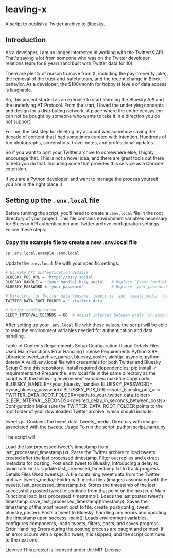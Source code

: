 # leaving-x
A script to publish a Twitter archive to Bluesky.


## Introduction

As a developer, I am no longer interested in working with the Twitter/X API. That's saying a lot from someone who was on the Twitter developer relations team for 8 years (and built with Twitter data for 10). 

There are plenty of reason to move from X, including the pay-to-verify joke, the removal of the trust-and-safety team, and the recent change in Block behavior. As a developer, the $100/month for hobbyist levels of data access is laughable. 

So, this project started as an exercise to start learning the Bluesky API and the underlying AT Protocol. From the start, I loved the underlying concepts and design for a distributing network. A place where the entire ecosystem can not be bought by someone who wants to take it in a direction you do not support. 

For me, the last step for deleting my account was somehow saving the decade of content that I had sometimes curated with intention. Hundreds of fun photographs, screenshots, travel notes, and professional updates. 

So if you want to port your Twitter archive to somewhere else, I highly encourage that. This is not a novel idea, and there are great tools out there to help you do that. Including some that provides this service as a Chrome extension. 

If you are a Python developer, and want to manage the process yourself, you are in the right place ;) 



## Setting up the `.env.local` file

Before running the script, you’ll need to create a `.env.local` file in the root directory of your project. This file contains environment variables necessary for Bluesky API authentication and Twitter archive configuration settings. Follow these steps:

### Copy the example file to create a new .env.local file
```bash
cp .env.local.example .env.local
```

Update the `.env.local` file with your specific settings:


```bash
# Bluesky API authentication details
BLUESKY_PDS_URL = 'https://bsky.social'
BLUESKY_HANDLE = '{your_handle}.bsky.social'  # Replace `{your_handle}` with your actual Bluesky handle
BLUESKY_PASSWORD = 'your_password'            # Replace `your_password` with your Bluesky password

# Directory for Twitter data (ensure `tweets.js` and `tweets_media` folder are here)
TWITTER_DATA_ROOT_FOLDER = './twitter_data'

# Script configuration
SLEEP_INTERVAL_SECONDS = 60  # Adjust interval between posts (in seconds)
```

After setting up your `.env.local` file with these values, the script will be able to read the environment variables needed for authentication and data handling.



Table of Contents
Requirements
Setup
Configuration
Usage
Details
Files Used
Main Functions
Error Handling
License
Requirements
Python 3.8+
Libraries: tweet_archive_parser, bluesky_poster, aiohttp, asyncio, python-dotenv
A valid .env.local file with credentials for both Twitter and Bluesky
Setup
Clone this repository.
Install required dependencies: pip install -r requirements.txt
Prepare the .env.local file in the same directory as the script with the following environment variables:
makefile
Copy code
BLUESKY_HANDLE=<your_bluesky_handle>
BLUESKY_PASSWORD=<your_bluesky_password>
BLUESKY_PDS_URL=<your_bluesky_pds_url>
TWITTER_DATA_ROOT_FOLDER=<path_to_your_twitter_data_folder>
SLEEP_INTERVAL_SECONDS=<desired_delay_in_seconds_between_posts>
Configuration
Make sure the TWITTER_DATA_ROOT_FOLDER points to the root folder of your downloaded Twitter archive, which should include:

tweets.js: Contains the tweet data.
tweets_media: Directory with images associated with the tweets.
Usage
To run the script: python script_name.py

The script will:

Load the last processed tweet's timestamp from last_processed_timestamp.txt.
Parse the Twitter archive to load tweets created after the last processed timestamp.
Filter out replies and extract metadata for posting.
Post each tweet to Bluesky, introducing a delay to avoid rate limits.
Update last_processed_timestamp.txt to track progress.
Details
Files Used
tweets.js: A file containing tweet data from the Twitter archive.
tweets_media/: Folder with media files (images) associated with the tweets.
last_processed_timestamp.txt: Stores the timestamp of the last successfully posted tweet to continue from that point on the next run.
Main Functions
load_last_processed_timestamp(): Loads the last posted tweet's timestamp.
save_last_processed_timestamp(timestamp): Saves the timestamp of the most recent post to file.
create_post(config, tweet, bluesky_poster): Posts a tweet to Bluesky, handling any errors and updating the timestamp upon success.
main(): Loads environment variables, configures components, loads tweets, filters, posts, and saves progress.
Error Handling
Errors during the posting process are caught and printed. If an error occurs with a specific tweet, it is skipped, and the script continues to the next one.

License
This project is licensed under the MIT License.